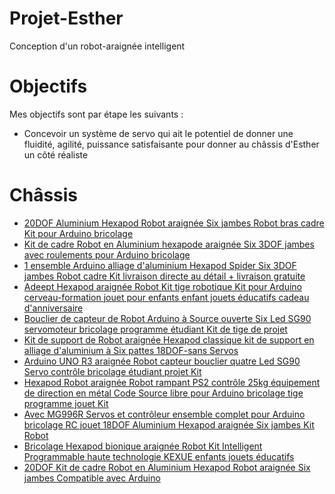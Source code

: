 # Projet-Esther
Conception d'un robot-araignée intelligent

# Objectifs

Mes objectifs sont par étape les suivants :
* Concevoir un système de servo qui ait le potentiel de donner une fluidité, agilité, puissance satisfaisante pour donner au châssis d'Esther un côté réaliste


# Châssis

* [20DOF Aluminium Hexapod Robot araignée Six jambes Robot bras cadre Kit pour Arduino bricolage](<https://fr.aliexpress.com/item/32757236180.html?spm=a2g0o.productlist.0.0.c23c16f7wi7GCA&algo_pvid=6a6bd7c0-9b87-4769-a313-1d8d2317a3cf&algo_expid=6a6bd7c0-9b87-4769-a313-1d8d2317a3cf-1&btsid=0b0a187b16011122705956414e4435&ws_ab_test=searchweb0_0,searchweb201602_,searchweb201603>)
* [Kit de cadre Robot en Aluminium hexapode araignée Six 3DOF jambes avec roulements pour Arduino bricolage](<https://fr.aliexpress.com/item/32757326561.html?spm=a2g0o.productlist.0.0.c23c16f7wi7GCA&algo_pvid=6a6bd7c0-9b87-4769-a313-1d8d2317a3cf&algo_expid=6a6bd7c0-9b87-4769-a313-1d8d2317a3cf-2&btsid=0b0a187b16011122705956414e4435&ws_ab_test=searchweb0_0,searchweb201602_,searchweb201603>)
* [1 ensemble Arduino alliage d'aluminium Hexapod Spider Six 3DOF jambes Robot cadre Kit livraison directe au détail + livraison gratuite](<https://fr.aliexpress.com/item/32646972277.html?spm=a2g0o.productlist.0.0.c23c16f7wi7GCA&algo_pvid=6a6bd7c0-9b87-4769-a313-1d8d2317a3cf&algo_expid=6a6bd7c0-9b87-4769-a313-1d8d2317a3cf-8&btsid=0b0a187b16011122705956414e4435&ws_ab_test=searchweb0_0,searchweb201602_,searchweb201603>)
* [Adeept Hexapod araignée Robot Kit tige robotique Kit pour Arduino cerveau-formation jouet pour enfants enfant jouets éducatifs cadeau d'anniversaire](<https://fr.aliexpress.com/item/1005001303840556.html?spm=a2g0o.productlist.0.0.c23c16f7wi7GCA&algo_pvid=6a6bd7c0-9b87-4769-a313-1d8d2317a3cf&algo_expid=6a6bd7c0-9b87-4769-a313-1d8d2317a3cf-10&btsid=0b0a187b16011122705956414e4435&ws_ab_test=searchweb0_0,searchweb201602_,searchweb201603>)
* [Bouclier de capteur de Robot Arduino à Source ouverte Six Led SG90 servomoteur bricolage programme étudiant Kit de tige de projet](<https://fr.aliexpress.com/item/4001101178830.html?spm=a2g0o.productlist.0.0.c23c16f7wi7GCA&algo_pvid=6a6bd7c0-9b87-4769-a313-1d8d2317a3cf&algo_expid=6a6bd7c0-9b87-4769-a313-1d8d2317a3cf-12&btsid=0b0a187b16011122705956414e4435&ws_ab_test=searchweb0_0,searchweb201602_,searchweb201603>)
* [Kit de support de Robot araignée Hexapod classique kit de support en alliage d'aluminium à Six pattes 18DOF-sans Servos](<https://fr.aliexpress.com/item/4000968131866.html?spm=a2g0o.detail.1000014.33.21c6db61sCoSWI&gps-id=pcDetailBottomMoreOtherSeller&scm=1007.14976.190395.0&scm_id=1007.14976.190395.0&scm-url=1007.14976.190395.0&pvid=2faed1f4-b8ff-41e2-988c-1f5af46fd4b3&_t=gps-id:pcDetailBottomMoreOtherSeller,scm-url:1007.14976.190395.0,pvid:2faed1f4-b8ff-41e2-988c-1f5af46fd4b3,tpp_buckets:668%230%23131923%2348_668%23808%233772%23906_668%23888%233325%2316_4976%230%23190395%2318_4976%232711%237538%2382_4976%233104%239653%237_4976%234052%2318550%2347_4976%233141%239887%234_668%232846%238109%23252_668%232717%237563%23547_668%231000022185%231000066059%230_668%233422%2315392%23807_4452%230%23184418%230_4452%233474%2315675%2369_4452%233098%239599%23242_4452%233564%2316062%23585>)
* [Arduino UNO R3 araignée Robot capteur bouclier quatre Led SG90 Servo contrôle bricolage étudiant projet Kit](<https://fr.aliexpress.com/item/4000421910110.html?spm=a2g0o.productlist.0.0.c23c16f7wi7GCA&algo_pvid=6a6bd7c0-9b87-4769-a313-1d8d2317a3cf&algo_expid=6a6bd7c0-9b87-4769-a313-1d8d2317a3cf-17&btsid=0b0a187b16011122705956414e4435&ws_ab_test=searchweb0_0,searchweb201602_,searchweb201603>)
* [Hexapod Robot araignée Robot rampant PS2 contrôle 25kg équipement de direction en métal Code Source libre pour Arduino bricolage tige programme jouet Kit](<https://fr.aliexpress.com/item/4001241267818.html?spm=a2g0o.productlist.0.0.c23c16f7wi7GCA&algo_pvid=6a6bd7c0-9b87-4769-a313-1d8d2317a3cf&algo_expid=6a6bd7c0-9b87-4769-a313-1d8d2317a3cf-22&btsid=0b0a187b16011122705956414e4435&ws_ab_test=searchweb0_0,searchweb201602_,searchweb201603>)
* [Avec MG996R Servos et contrôleur ensemble complet pour Arduino bricolage RC jouet 18DOF Aluminium Hexapod araignée Six jambes Kit Robot](<https://fr.aliexpress.com/item/32759587711.html?spm=a2g0o.productlist.0.0.c23c16f7wi7GCA&algo_pvid=6a6bd7c0-9b87-4769-a313-1d8d2317a3cf&algo_expid=6a6bd7c0-9b87-4769-a313-1d8d2317a3cf-20&btsid=0b0a187b16011122705956414e4435&ws_ab_test=searchweb0_0,searchweb201602_,searchweb201603>)
* [Bricolage Hexapod bionique araignée Robot Kit Intelligent Programmable haute technologie KEXUE enfants jouets éducatifs](<https://fr.aliexpress.com/item/32966213532.html?spm=a2g0o.productlist.0.0.c23c16f7wi7GCA&algo_pvid=6a6bd7c0-9b87-4769-a313-1d8d2317a3cf&algo_expid=6a6bd7c0-9b87-4769-a313-1d8d2317a3cf-25&btsid=0b0a187b16011122705956414e4435&ws_ab_test=searchweb0_0,searchweb201602_,searchweb201603>)
* [20DOF Kit de cadre Robot en Aluminium Hexapod Robot araignée Six jambes Compatible avec Arduino](<https://fr.aliexpress.com/item/32781166310.html?spm=a2g0o.productlist.0.0.c23c16f7wi7GCA&algo_pvid=6a6bd7c0-9b87-4769-a313-1d8d2317a3cf&algo_expid=6a6bd7c0-9b87-4769-a313-1d8d2317a3cf-27&btsid=0b0a187b16011122705956414e4435&ws_ab_test=searchweb0_0,searchweb201602_,searchweb201603>)
